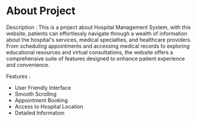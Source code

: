 # About Project
Description : 
This is a project about Hospital Management System, with this website, patients can effortlessly navigate through a wealth of information about the hospital's services, medical specialties, and healthcare providers. 
From scheduling appointments and accessing medical records to exploring educational resources and virtual consultations, the website offers a comprehensive suite of features designed to enhance patient 
experience and convenience.

Features :
* User Friendly Interface
* Smooth Scrolling
* Appointment Booking
* Access to Hospital Location
* Detailed Information 

